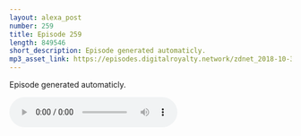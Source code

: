 ```yaml
---
layout: alexa_post
number: 259
title: Episode 259
length: 849546
short_description: Episode generated automaticly.
mp3_asset_link: https://episodes.digitalroyalty.network/zdnet_2018-10-31_01-00-09.mp3
---
```


Episode generated automaticly.

<audio controls>
    <source src="{{ page.mp3_asset_link }}" type="audio/mpeg">
</audio>